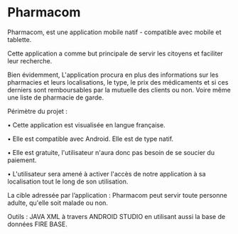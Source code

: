 # Pharmacom

Pharmacom, est une application mobile natif - compatible avec mobile et tablette.

Cette application a comme but principale de servir les citoyens et faciliter leur recherche. 

Bien évidemment, L'application procura en plus des informations sur les pharmacies et leurs 
localisations, le type, le prix des médicaments et si ces derniers sont remboursables par la 
mutuelle des clients ou non. Voire même une liste de pharmacie de garde.

Périmètre du projet : 

• Cette application est visualisée en langue française. 

• Elle est compatible avec Android. Elle est de type natif. 

• Elle est gratuite, l'utilisateur n'aura donc pas besoin de se soucier du paiement. 

• L'utilisateur sera amené à activer l'accès de notre application à sa localisation tout le long de son utilisation.

La cible adressée par l’application : Pharmacom peut servir toute personne adulte, qu'elle soit malade ou non.

Outils : JAVA XML à travers ANDROID STUDIO en utilisant aussi la base de données FIRE BASE.
